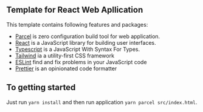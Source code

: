 ## Template for React Web Apllication
This template contains following features and packages:
 * [Parcel](https://parceljs.org/) is zero configuration build tool for web application.
 * [React](https://reactjs.org) is a JavaScript library for building user interfaces.
 * [Typescript](https://www.typescriptlang.org/) is a JavaScript With Syntax For Types.
 * [Tailwind](https://tailwindcss.com/) ia a utility-first CSS framework
 * [ESLint](https://eslint.org/) find and fix problems in your JavaScript code
 * [Prettier](https://prettier.io/) is an opinionated code formatter

## To getting started
Just run `yarn install` and then run application `yarn parcel src/index.html`.